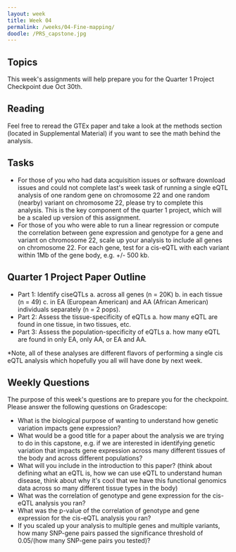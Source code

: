 ```yaml
---
layout: week
title: Week 04
permalink: /weeks/04-Fine-mapping/
doodle: /PRS_capstone.jpg
---
```


## Topics

This week's assignments will help prepare you for the Quarter 1 Project Checkpoint due Oct 30th. 

## Reading

Feel free to reread the GTEx paper and take a look at the methods section (located in Supplemental Material) if you want to see the math behind the analysis.

## Tasks

* For those of you who had data acquisition issues or software download issues and could not complete last's week task of running a single eQTL analysis of one random gene on chromosome 22 and one random (nearby) variant on chromosome 22, please try to complete this analysis. This is the key component of the quarter 1 project, which will be a scaled up version of this assignment. 
* For those of you who were able to run a linear regression or compute the correlation between gene expression and genotype for a gene and variant on chromosome 22, scale up your analysis to include all genes on chromosome 22. For each gene, test for a cis-eQTL with each variant within 1Mb of the gene body, e.g. +/- 500 kb. 

## Quarter 1 Project Paper Outline 

* Part 1: Identify ciseQTLs 
    a. across all genes (n = 20K)
    b. in each tissue (n = 49)
    c. in EA (European American) and AA (African American) individuals separately (n = 2 pops). 
* Part 2: Assess the tissue-specificity of eQTLs
    a. how many eQTL are found in one tissue, in two tissues, etc.
* Part 3: Assess the population-specificity of eQTLs
    a. how many eQTL are found in only EA, only AA, or EA and AA. 

*Note, all of these analyses are different flavors of performing a single cis eQTL analysis which hopefully you all will have done by next week. 

## Weekly Questions

The purpose of this week's questions are to prepare you for the checkpoint. Please answer the following questions on Gradescope:

* What is the biological purpose of wanting to understand how genetic variation impacts gene expression?
* What would be a good title for a paper about the analysis we are trying to do in this capstone, e.g. if we are interested in identifying genetic variation that impacts gene expression across many different tissues of the body and across different populations?
* What will you include in the introduction to this paper? (think about defining what an eQTL is, how we can use eQTL to understand human disease, think about why it's cool that we have this functional genomics data across so many different tissue types in the body)
* What was the correlation of genotype and gene expression for the cis-eQTL analysis you ran? 
* What was the p-value of the correlation of genotype and gene expression for the cis-eQTL analysis you ran? 
* If you scaled up your analysis to multiple genes and multiple variants, how many SNP-gene pairs passed the significance threshold of 0.05/(how many SNP-gene pairs you tested)?


